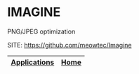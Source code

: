 # IMAGINE
 
 PNG/JPEG optimization
 
 SITE: https://github.com/meowtec/Imagine

 | [Applications](https://portable-linux-apps.github.io/apps.html) | [Home](https://portable-linux-apps.github.io)
 | --- | --- |
